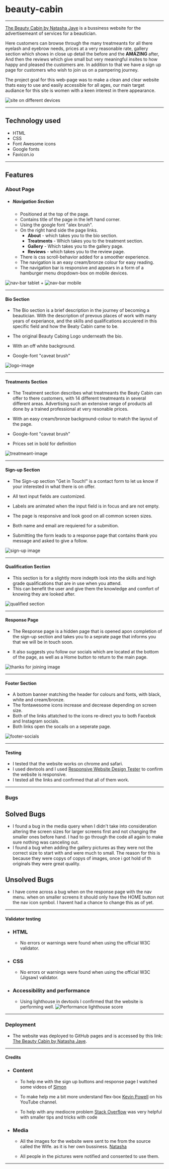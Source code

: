 # beauty-cabin

---

[The Beauty Cabin by Natasha Jaye](https://lfg115.github.io/beauty-cabin/index.html) is a bussiness website for the advertisemeant
of services for a beautician.

Here customers can browse through the many treatmeants for all there eyelash and eyebrow needs, prices at a very reasonable rate, gallery section which shows in close up detail the before and the **AMAZING** after, And then the reviews which give small but very meaningful insites to how happy and pleased the customers are. In addition to that we have a sign up page for customers who wish to join us on a pampering journey. 

The project goal for this web-page was to make a clean and clear website thats easy to use and easily accessible for all ages, our main target audiance for this site is women with a keen interest in there appearance.

![site on different devices](/assets/images/am_i_responsive.png)

---

## Technology used

- HTML
- CSS
- Font Awesome icons
- Google fonts
- Favicon.io

---

## Features

### About Page

- ##### Navigation Section

  - Positioned at the top of the page.
  - Contains title of the page in the left hand corner.
  - Using the google font "alex brush".
  - On the right hand side the page links.
    - **About** - which takes you to the bio section.
    - **Treatments** - Which takes you to the treatment section.
    - **Gallery** - Which takes you to the gallery page.
    - **Reviews** - which takes you to the review page.
  - There is css scroll-behavior added for a smoother experience.
  - The navigation is an easy cream/bronze colour for easy reading.
  - The navigation bar is responsive and appears in a form of a hamburger menu dropdown-box on mobile devices.
  
 ![nav-bar tablet +](/assets/images/logo_and_navbar.png)
 ![nav-bar mobile](/assets/images/logo_and_navbar_on_mobile.png)

  ---
  
#### Bio Section

- The Bio section is a brief description in the journey of becoming a beautician. With the description of prevous places of work with many years of experiance, and the skills and qualifications accuiered in this specific field and how the Beaty Cabin came to be.

- The original Beauty Cabing Logo underneath the bio.
- With an off white background.
- Google-font "caveat brush"
  
 ![logo-image](/assets/images/bio_and_logo_image.png)

---

#### Treatments Section

- The Treatment section describes what treatmeants the Beaty Cabin can offer to there customers, with 14 different treatmeants in several different areas. Advertising such an extensive range of products all done by a trained professional at very resonable prices.

- With an easy cream/bronze background-colour to match the layout of the page.
- Google-font "caveat brush"
- Prices set in bold for definition
  
![treatmeant-image](/assets/images/treatments_section.png)

---

#### Sign-up Section

- The Sign-up section "Get in Touch!" is a contact form to let us know if your interested in what there is on offer.

- All text input fields are customized.
- Labels are animated when the input field is in focus and are not empty.
- The page is responsive and look good on all common screen sizes.
- Both name and email are requiered for a submition.
- Submitting the form leads to a response page that contains thank you message and asked to give a follow.
  
![sign-up image](/assets/images/sign_up.png)


---


#### Qualification Section

- This section is for a slightly more indepth look into the skills and high grade qualifications that are in use when you attend.
- This can benefit the user and give them the knowledge and comfort of knowing they are looked after.

![qualified section](/assets/images/qualified_section.png)


---

 
#### Response Page

- The Response page is a hidden page that is opened apon completion of the sign-up section and takes you to a seprate page that informs you that we will be in touch soon.

- It also suggests you follow our socials which are located at the bottom of the page, as well as a Home button to return to the main page.

![thanks for joining image](/assets/images/thanks_for_joining.png)


---


#### Footer Section

- A bottom banner matching the header for colours and fonts, with black, white and cream/bronze.
- The fontawesome icons increase and decrease depending on screen size.
- Both of the links attatched to the icons re-direct you to both Facebok and Instagram socials.
- Both links open the socails on a seperate page. 
  
![footer-socials](/assets/images/social_section.png)


---


#### Testing

- I tested that the website works on chrome and safari.
- I used devtools and I used [Responsive Website Design Tester](https://responsivedesignchecker.com/) to confirm the website is responsive.
- I tested all the links and confirmed that all of them work.


---


### Bugs

## Solved Bugs

- I found a bug in the media query when I didn't take into consideration altering the screen sizes for larger screens first and not changing the smaller ones before hand. I had to go through the code all again to make sure nothing was canceling out.
- I found a bug when adding the gallery pictures as they were not the correct size to start with and were much to small. The reason for this is because they were copys of copys of images, once i got hold of th originals they were great quality.
  
## Unsolved Bugs

- I have come across a bug when on the response page with the nav menu. when on smaller screens it should only have the HOME button not the nav icon symbol. I havent had a chance to change this as of yet.


---


#### Validator testing

- ### HTML

  - No errors or warnings were found when using the official W3C validator.

- ### CSS
  
  - No errors or warnings were found when using the official W3C (Jigsaw) validator.

- ### Accessibility and performance

  - Using lighthouse in devtools I confirmed that the website is performing well.
    ![Performance lighthouse score](/assets/images/light_house.png)


---


### Deployment

- The website was deployed to GitHub pages and is accessed by this link: [The Beauty Cabin by Natasha Jaye](https://lfg115.github.io/beauty-cabin/index.html).


---


#### Credits

- ### Content

  - To help me with the sign up buttons and response page I watched some videos of [Simon](https://www.youtube.com/@SuperSimpleDev/featured)
  
  - To make help me a bit more understand flex-box [Kevin Powell](https://www.youtube.com/@KevinPowell) on his YouTube channel.
  
  - To help with any mediocre problem [Stack Overflow](https://stackoverflow.com/questions) was very helpful with smaller tips and tricks with code

- ### Media

  - All the images for the website were sent to me from the source called the Wife. as it is her own bussiness. [Natasha](https://www.facebook.com/thebeautycabinbynatashajaye)
  
  - All people in the pictures were notified and consented to use them.

---
